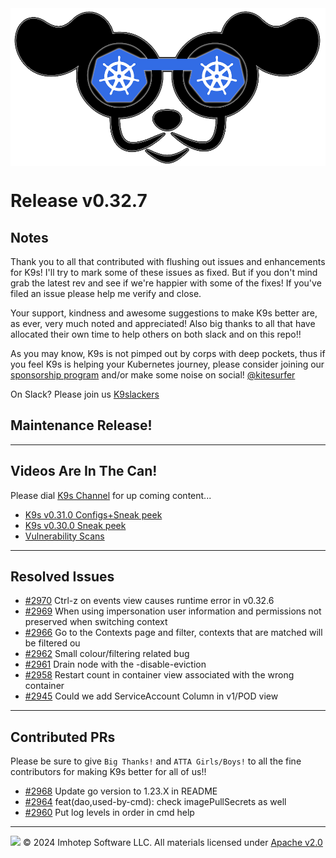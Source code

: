 <img src="https://raw.githubusercontent.com/derailed/k9s/master/assets/k9s.png" align="center" width="800" height="auto"/>

# Release v0.32.7

## Notes

Thank you to all that contributed with flushing out issues and enhancements for K9s!
I'll try to mark some of these issues as fixed. But if you don't mind grab the latest rev
and see if we're happier with some of the fixes!
If you've filed an issue please help me verify and close.

Your support, kindness and awesome suggestions to make K9s better are, as ever, very much noted and appreciated!
Also big thanks to all that have allocated their own time to help others on both slack and on this repo!!

As you may know, K9s is not pimped out by corps with deep pockets, thus if you feel K9s is helping your Kubernetes journey,
please consider joining our [sponsorship program](https://github.com/sponsors/derailed) and/or make some noise on social! [@kitesurfer](https://twitter.com/kitesurfer)

On Slack? Please join us [K9slackers](https://join.slack.com/t/k9sers/shared_invite/enQtOTA5MDEyNzI5MTU0LWQ1ZGI3MzliYzZhZWEyNzYxYzA3NjE0YTk1YmFmNzViZjIyNzhkZGI0MmJjYzhlNjdlMGJhYzE2ZGU1NjkyNTM)

## Maintenance Release!

---

## Videos Are In The Can!

Please dial [K9s Channel](https://www.youtube.com/channel/UC897uwPygni4QIjkPCpgjmw) for up coming content...

* [K9s v0.31.0 Configs+Sneak peek](https://youtu.be/X3444KfjguE)
* [K9s v0.30.0 Sneak peek](https://youtu.be/mVBc1XneRJ4)
* [Vulnerability Scans](https://youtu.be/ULkl0MsaidU)

---

## Resolved Issues

* [#2970](https://github.com/derailed/k9s/issues/2970) Ctrl-z on events view causes runtime error in v0.32.6
* [#2969](https://github.com/derailed/k9s/issues/2969) When using impersonation user information and permissions not preserved when switching context
* [#2966](https://github.com/derailed/k9s/issues/2966) Go to the Contexts page and filter, contexts that are matched will be filtered ou
* [#2962](https://github.com/derailed/k9s/issues/2962) Small colour/filtering related bug
* [#2961](https://github.com/derailed/k9s/issues/2961) Drain node with the -disable-eviction
* [#2958](https://github.com/derailed/k9s/issues/2958) Restart count in container view associated with the wrong container
* [#2945](https://github.com/derailed/k9s/issues/2945) Could we add ServiceAccount Column in v1/POD view

---

## Contributed PRs

Please be sure to give `Big Thanks!` and `ATTA Girls/Boys!` to all the fine contributors for making K9s better for all of us!!

* [#2968](https://github.com/derailed/k9s/pull/2968) Update go version to 1.23.X in README
* [#2964](https://github.com/derailed/k9s/pull/2964) feat(dao,used-by-cmd): check imagePullSecrets as well
* [#2960](https://github.com/derailed/k9s/pull/2960) Put log levels in order in cmd help

---

<img src="https://raw.githubusercontent.com/derailed/k9s/master/assets/imhotep_logo.png" width="32" height="auto"/> © 2024 Imhotep Software LLC. All materials licensed under [Apache v2.0](http://www.apache.org/licenses/LICENSE-2.0)